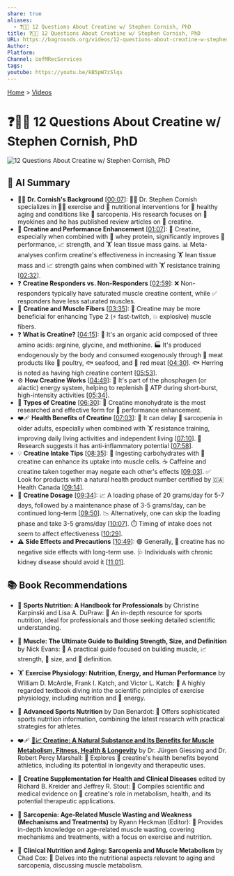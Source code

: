 ```yaml
---
share: true
aliases:
  - ❓💪🔬 12 Questions About Creatine w/ Stephen Cornish, PhD
title: ❓💪🔬 12 Questions About Creatine w/ Stephen Cornish, PhD
URL: https://bagrounds.org/videos/12-questions-about-creatine-w-stephen-cornish-phd
Author: 
Platform: 
Channel: UofMRecServices
tags: 
youtube: https://youtu.be/kB5pW7zSlqs
---
```

[Home](../index.md) > [Videos](./index.md)  
# ❓💪🔬 12 Questions About Creatine w/ Stephen Cornish, PhD  
![12 Questions About Creatine w/ Stephen Cornish, PhD](https://youtu.be/kB5pW7zSlqs)  
  
## 🤖 AI Summary  
* 👨‍⚕️ **Dr. Cornish's Background** \[[00:07](http://www.youtube.com/watch?v=kB5pW7zSlqs&t=7)\]: 👨‍⚕️ Dr. Stephen Cornish specializes in 🏋️‍♀️ exercise and 🥗 nutritional interventions for 👵 healthy aging and conditions like 💪 sarcopenia. His research focuses on 🧬 myokines and he has published review articles on 🧪 creatine.  
* 💪 **Creatine and Performance Enhancement** \[[01:07](http://www.youtube.com/watch?v=kB5pW7zSlqs&t=67)\]: 🧪 Creatine, especially when combined with 🥛 whey protein, significantly improves 💪 performance, 📈 strength, and 🏋️ lean tissue mass gains. 📊 Meta-analyses confirm creatine's effectiveness in increasing 🏋️ lean tissue mass and 📈 strength gains when combined with 🏋️ resistance training \[[02:32](http://www.youtube.com/watch?v=kB5pW7zSlqs&t=152)\].  
* ❓ **Creatine Responders vs. Non-Responders** \[[02:59](http://www.youtube.com/watch?v=kB5pW7zSlqs&t=179)\]: ❌ Non-responders typically have saturated muscle creatine content, while ✅ responders have less saturated muscles.  
* 🧬 **Creatine and Muscle Fibers** \[[03:35](http://www.youtube.com/watch?v=kB5pW7zSlqs&t=215)\]: 🧪 Creatine may be more beneficial for enhancing Type 2 (⚡ fast-twitch, 💥 explosive) muscle fibers.  
* ❓ **What is Creatine?** \[[04:15](http://www.youtube.com/watch?v=kB5pW7zSlqs&t=255)\]: 🧪 It's an organic acid composed of three amino acids: arginine, glycine, and methionine. 🏭 It's produced endogenously by the body and consumed exogenously through 🥩 meat products like 🐔 poultry, 🐟 seafood, and 🥩 red meat \[[04:30](http://www.youtube.com/watch?v=kB5pW7zSlqs&t=270)\]. 🐟 Herring is noted as having high creatine content \[[05:53](http://www.youtube.com/watch?v=kB5pW7zSlqs&t=353)\].  
* ⚙️ **How Creatine Works** \[[04:49](http://www.youtube.com/watch?v=kB5pW7zSlqs&t=289)\]: 🧪 It's part of the phosphagen (or alactic) energy system, helping to replenish 🔋 ATP during short-burst, high-intensity activities \[[05:34](http://www.youtube.com/watch?v=kB5pW7zSlqs&t=334)\].  
* 🧪 **Types of Creatine** \[[06:30](http://www.youtube.com/watch?v=kB5pW7zSlqs&t=390)\]: 🧪 Creatine monohydrate is the most researched and effective form for 💪 performance enhancement.  
* ❤️‍🩹 **Health Benefits of Creatine** \[[07:03](http://www.youtube.com/watch?v=kB5pW7zSlqs&t=423)\]: 🧪 It can delay 💪 sarcopenia in older adults, especially when combined with 🏋️ resistance training, improving daily living activities and independent living \[[07:10](http://www.youtube.com/watch?v=kB5pW7zSlqs&t=430)\]. 🔬 Research suggests it has anti-inflammatory potential \[[07:58](http://www.youtube.com/watch?v=kB5pW7zSlqs&t=478)\].  
* 💡 **Creatine Intake Tips** \[[08:35](http://www.youtube.com/watch?v=kB5pW7zSlqs&t=515)\]: 🍚 Ingesting carbohydrates with 🧪 creatine can enhance its uptake into muscle cells. ☕ Caffeine and creatine taken together may negate each other's effects \[[09:03](http://www.youtube.com/watch?v=kB5pW7zSlqs&t=543)\]. ✅ Look for products with a natural health product number certified by 🇨🇦 Health Canada \[[09:14](http://www.youtube.com/watch?v=kB5pW7zSlqs&t=554)\].  
* 💊 **Creatine Dosage** \[[09:34](http://www.youtube.com/watch?v=kB5pW7zSlqs&t=574)\]: 📈 A loading phase of 20 grams/day for 5-7 days, followed by a maintenance phase of 3-5 grams/day, can be continued long-term \[[09:50](http://www.youtube.com/watch?v=kB5pW7zSlqs&t=590)\]. 📉 Alternatively, one can skip the loading phase and take 3-5 grams/day \[[10:07](http://www.youtube.com/watch?v=kB5pW7zSlqs&t=607)\]. ⏱️ Timing of intake does not seem to affect effectiveness \[[10:29](http://www.youtube.com/watch?v=kB5pW7zSlqs&t=629)\].  
* ⚠️ **Side Effects and Precautions** \[[10:49](http://www.youtube.com/watch?v=kB5pW7zSlqs&t=649)\]: 🟢 Generally, 🧪 creatine has no negative side effects with long-term use. 🩺 Individuals with chronic kidney disease should avoid it \[[11:01](http://www.youtube.com/watch?v=kB5pW7zSlqs&t=661)\].  
  
## 📚 Book Recommendations  
* 🍎 **Sports Nutrition: A Handbook for Professionals** by Christine Karpinski and Lisa A. DuPraw: 📖 An in-depth resource for sports nutrition, ideal for professionals and those seeking detailed scientific understanding.  
  
* 💪 **Muscle: The Ultimate Guide to Building Strength, Size, and Definition** by Nick Evans: 📖 A practical guide focused on building muscle, 📈 strength, 📏 size, and 💪 definition.  
  
* 🏋️ **Exercise Physiology: Nutrition, Energy, and Human Performance** by William D. McArdle, Frank I. Katch, and Victor L. Katch: 📖 A highly regarded textbook diving into the scientific principles of exercise physiology, including nutrition and 🔋 energy.  
  
* 🍎 **Advanced Sports Nutrition** by Dan Benardot: 📖 Offers sophisticated sports nutrition information, combining the latest research with practical strategies for athletes.  
  
* ❤️‍🩹 **[💪📈 Creatine: A Natural Substance and Its Benefits for Muscle Metabolism, Fitness, Health & Longevity](../books/creatine-a-natural-substance-and-its-benefits-for-muscle-metabolism-fitness-health-longevity.md)** by Dr. Jürgen Giessing and Dr. Robert Percy Marshall: 📖 Explores 🧪 creatine's health benefits beyond athletics, including its potential in longevity and therapeutic uses.  
  
* 🧪 **Creatine Supplementation for Health and Clinical Diseases** edited by Richard B. Kreider and Jeffrey R. Stout: 📖 Compiles scientific and medical evidence on 🧪 creatine's role in metabolism, health, and its potential therapeutic applications.  
  
* 👵 **Sarcopenia: Age-Related Muscle Wasting and Weakness (Mechanisms and Treatments)** by Ryann Heckman (Editor): 📖 Provides in-depth knowledge on age-related muscle wasting, covering mechanisms and treatments, with a focus on exercise and nutrition.  
  
* 👵 **Clinical Nutrition and Aging: Sarcopenia and Muscle Metabolism** by Chad Cox: 📖 Delves into the nutritional aspects relevant to aging and sarcopenia, discussing muscle metabolism.